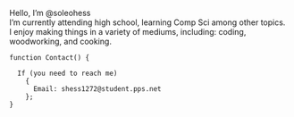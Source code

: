 Hello, I’m @soleohess  
I’m currently attending high school, learning Comp Sci among other topics.  
I enjoy making things in a variety of mediums, including: coding, woodworking, and cooking.

    function Contact() {
    
      If (you need to reach me)
        {
          Email: shess1272@student.pps.net
        };
    }
<!---
soleohess/soleohess is a ✨ special ✨ repository because its `README.md` (this file) appears on your GitHub profile.
You can click the Preview link to take a look at your changes.
--->
